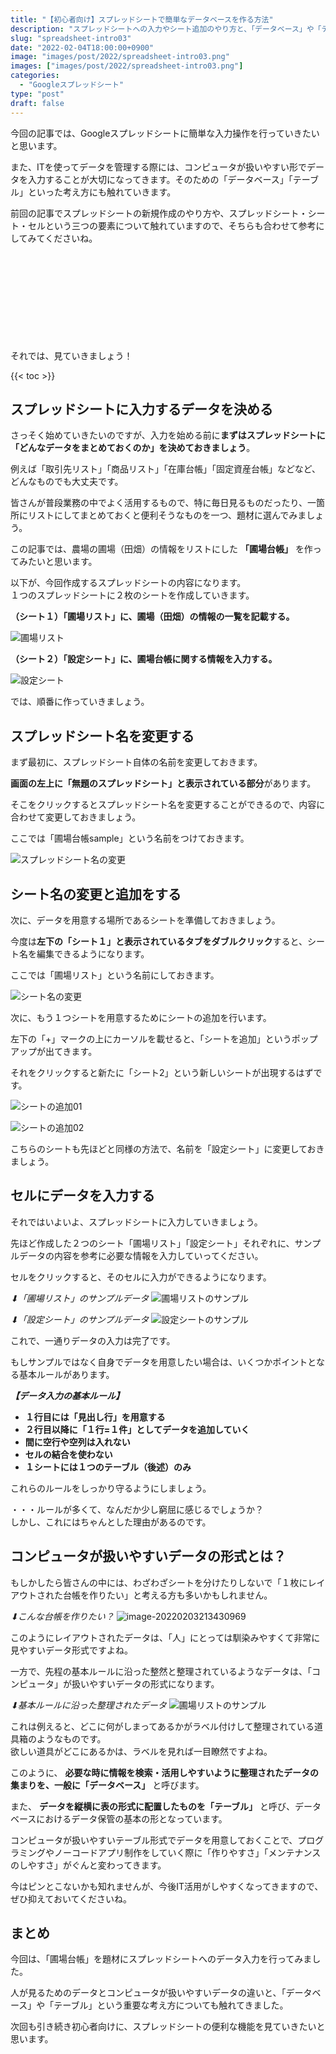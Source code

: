 ```yaml
---
title: "【初心者向け】スプレッドシートで簡単なデータベースを作る方法"
description: "スプレッドシートへの入力やシート追加のやり方と、「データベース」や「テーブル」といったデータ管理の基本の考え方について解説します。"
slug: "spreadsheet-intro03"
date: "2022-02-04T18:00:00+0900"
image: "images/post/2022/spreadsheet-intro03.png"
images: ["images/post/2022/spreadsheet-intro03.png"]
categories: 
  - "Googleスプレッドシート"
type: "post"
draft: false
---
```


今回の記事では、Googleスプレッドシートに簡単な入力操作を行っていきたいと思います。

また、ITを使ってデータを管理する際には、コンピュータが扱いやすい形でデータを入力することが大切になってきます。そのための「データベース」「テーブル」といった考え方にも触れていきます。

前回の記事でスプレッドシートの新規作成のやり方や、スプレッドシート・シート・セルという三つの要素について触れていますので、そちらも合わせて参考にしてみてくださいね。

<div class="iframely-embed"><div class="iframely-responsive" style="height: 140px; padding-bottom: 0;"><a href="https://nouka-it.com/blog/2022/spreadsheet-intro02/" data-iframely-url="//cdn.iframe.ly/api/iframe?card=small&url=https%3A%2F%2Fnouka-it.com%2Fblog%2F2022%2Fspreadsheet-intro02%2F&key=d9cf522df2f6cbab308f945a2b3c5555"></a></div></div><script async src="//cdn.iframe.ly/embed.js" charset="utf-8"></script>

それでは、見ていきましょう！

{{< toc >}}

## スプレッドシートに入力するデータを決める

さっそく始めていきたいのですが、入力を始める前に**まずはスプレッドシートに「どんなデータをまとめておくのか」を決めておきましょう**。

例えば「取引先リスト」「商品リスト」「在庫台帳」「固定資産台帳」などなど、どんなものでも大丈夫です。  

皆さんが普段業務の中でよく活用するもので、特に毎日見るものだったり、一箇所にリストにしてまとめておくと便利そうなものを一つ、題材に選んでみましょう。

この記事では、農場の圃場（田畑）の情報をリストにした **「圃場台帳」** を作ってみたいと思います。  

以下が、今回作成するスプレッドシートの内容になります。  
１つのスプレッドシートに２枚のシートを作成していきます。  

**（シート１）「圃場リスト」に、圃場（田畑）の情報の一覧を記載する。**

![圃場リスト](./01.png)

**（シート２）「設定シート」に、圃場台帳に関する情報を入力する。**

![設定シート](./02.png)

では、順番に作っていきましょう。

## スプレッドシート名を変更する

まず最初に、スプレッドシート自体の名前を変更しておきます。

**画面の左上に「無題のスプレッドシート」と表示されている部分**があります。

そこをクリックするとスプレッドシート名を変更することができるので、内容に合わせて変更しておきましょう。

ここでは「圃場台帳sample」という名前をつけておきます。

![スプレッドシート名の変更](./03.png)

## シート名の変更と追加をする

次に、データを用意する場所であるシートを準備しておきましょう。

今度は**左下の「シート１」と表示されているタブをダブルクリック**すると、シート名を編集できるようになります。  

ここでは「圃場リスト」という名前にしておきます。

![シート名の変更](./04.png)

次に、もう１つシートを用意するためにシートの追加を行います。

左下の「+」マークの上にカーソルを載せると、「シートを追加」というポップアップが出てきます。  

それをクリックすると新たに「シート2」という新しいシートが出現するはずです。

![シートの追加01](./05.png)

![シートの追加02](./06.png)

こちらのシートも先ほどと同様の方法で、名前を「設定シート」に変更しておきましょう。

## セルにデータを入力する

それではいよいよ、スプレッドシートに入力していきましょう。

先ほど作成した２つのシート「圃場リスト」「設定シート」それぞれに、サンプルデータの内容を参考に必要な情報を入力していってください。  

セルをクリックすると、そのセルに入力ができるようになります。

*⬇︎「圃場リスト」のサンプルデータ*
![圃場リストのサンプル](./07.png)

*⬇︎「設定シート」のサンプルデータ*
![設定シートのサンプル](./08.png)

これで、一通りデータの入力は完了です。  

もしサンプルではなく自身でデータを用意したい場合は、いくつかポイントとなる基本ルールがあります。

***【データ入力の基本ルール】***
- **１行目には「見出し行」を用意する**  
- **２行目以降に「１行=１件」としてデータを追加していく**  
- **間に空行や空列は入れない**  
- **セルの結合を使わない**  
- **１シートには１つのテーブル（後述）のみ**  

これらのルールをしっかり守るようにしましょう。

・・・ルールが多くて、なんだか少し窮屈に感じるでしょうか？  
しかし、これにはちゃんとした理由があるのです。

## コンピュータが扱いやすいデータの形式とは？

もしかしたら皆さんの中には、わざわざシートを分けたりしないで「１枚にレイアウトされた台帳を作りたい」と考える方も多いかもしれません。  

*⬇︎こんな台帳を作りたい？*
![image-20220203213430969](./09.png)

このようにレイアウトされたデータは、「人」にとっては馴染みやすくて非常に見やすいデータ形式ですよね。  

一方で、先程の基本ルールに沿った整然と整理されているようなデータは、「コンピュータ」が扱いやすいデータの形式になります。

*⬇︎基本ルールに沿った整理されたデータ*
![圃場リストのサンプル](./10.png)

これは例えると、どこに何がしまってあるかがラベル付けして整理されている道具箱のようなものです。  
欲しい道具がどこにあるかは、ラベルを見れば一目瞭然ですよね。

このように、 **必要な時に情報を検索・活用しやすいように整理されたデータの集まりを、一般に「データベース」**  と呼びます。   

また、 **データを縦横に表の形式に配置したものを「テーブル」** と呼び、データベースにおけるデータ保管の基本の形となっています。

コンピュータが扱いやすいテーブル形式でデータを用意しておくことで、プログラミングやノーコードアプリ制作をしていく際に「作りやすさ」「メンテナンスのしやすさ」がぐんと変わってきます。

今はピンとこないかも知れませんが、今後IT活用がしやすくなってきますので、ぜひ抑えておいてくださいね。

## まとめ

今回は、「圃場台帳」を題材にスプレッドシートへのデータ入力を行ってみました。  

人が見るためのデータとコンピュータが扱いやすいデータの違いと、「データベース」や「テーブル」という重要な考え方についても触れてきました。

次回も引き続き初心者向けに、スプレッドシートの便利な機能を見ていきたいと思います。